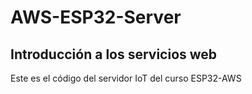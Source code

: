 # AWS-ESP32-Server
## Introducción a los servicios web

Este es el código del servidor IoT del curso ESP32-AWS
